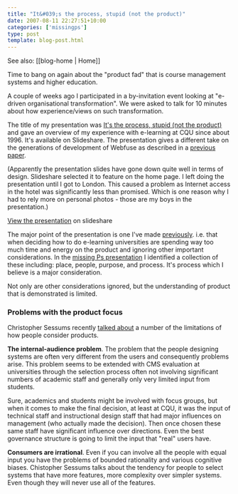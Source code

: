 ```yaml
---
title: "It&#039;s the process, stupid (not the product)"
date: 2007-08-11 22:27:51+10:00
categories: ['missingps']
type: post
template: blog-post.html
---
```


See also: [[blog-home | Home]]

Time to bang on again about the "product fad" that is course management systems and higher education.

A couple of weeks ago I participated in a by-invitation event looking at "e-driven organisational transformation". We were asked to talk for 10 minutes about how experience/views on such transformation.

The title of my presentation was [It's the process, stupid (not the product)](http://www.slideshare.net/davidj/its-the-process-stupid-not-the-product) and gave an overview of my experience with e-learning at CQU since about 1996. It's available on Slideshare. The presentation gives a different take on the generations of development of Webfuse as described in a [previous paper](http://cq-pan.cqu.edu.au/david-jones/Publications/Papers_and_Books/formulation.pdf).

(Apparently the presentation slides have gone down quite well in terms of design. Slideshare selected it to feature on the home page. I left doing the presentation until I got to London. This caused a problem as Internet access in the hotel was significantly less than promised. Which is one reason why I had to rely more on personal photos - those are my boys in the presentation.)

[View the presentation](http://www.slideshare.net/davidj/its-the-process-stupid-not-the-product) on slideshare

The major point of the presentation is one I've made [previously](http://cq-pan.cqu.edu.au/david-jones/Publications/Presentations/missingPs/). i.e. that when deciding how to do e-learning universities are spending way too much time and energy on the product and ignoring other important considerations. In the [missing Ps presentation](http://cq-pan.cqu.edu.au/david-jones/Publications/Presentations/missingPs/) I identified a collection of these including: place, people, purpose, and process. It's process which I believe is a major consideration.

Not only are other considerations ignored, but the understanding of product that is demonstrated is limited.

### Problems with the product focus

Christopher Sessums recently [talked about](http://eduspaces.net/csessums/weblog/179008.html) a number of the limitations of how people consider products.

**The internal-audience problem**. The problem that the people designing systems are often very different from the users and consequently problems arise. This problem seems to be extended with CMS evaluation at universities through the selection process often not involving significant numbers of academic staff and generally only very limited input from students.

Sure, academics and students might be involved with focus groups, but when it comes to make the final decision, at least at CQU, it was the input of technical staff and instructional design staff that had major influences on management (who actually made the decision). Then once chosen these same staff have significant influence over directions. Even the best governance structure is going to limit the input that "real" users have.

**Consumers are irrational**. Even if you can involve all the people with equal input you have the problems of bounded rationality and various cognitive biases. Chistopher Sessums talks about the tendency for people to select systems that have more features, more complexity over simpler systems. Even though they will never use all of the features.